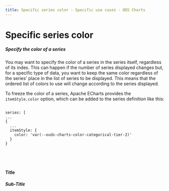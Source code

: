```yaml
---
title: Specific series color - Specific use cases - ODS Charts
---
```


<div class="title-bar">
  <div class="container-xxl">
    <h1 class="display-1">Specific series color</h1>
  </div>
</div>
<div class="container-xxl pt-3">
  <div class="card w-100">
    <div class="card-body">
      <h5 class="card-title">Specify the color of a series</h5>
      <p class="card-text">You may want to specify the color of a series in the series itself, regardless of its index. This can happen if the number of series displayed changes but, for a specific type of data, you want to keep the same color regardless of the series' place in the list of series to be displayed. This means that the ordered list of colors to use will change according to the series displayed.</p>
      <p class="card-text">
        To freeze the color of a series, Apache ECharts provides the
        <code>itemStyle.color</code> option, which can be added to the series definition like this:
        <code>
          <pre>
series: [
...
{
  ...
  itemStyle: {
    color: 'var(--ouds-charts-color-categorical-tier-2)'
  }
}
          </pre>
        </code>
      </p>
      <div id="htmlId">
        <div class="border border-subtle position-relative">
          <div class="chart_title">
            <h4 class="display-4 mx-3 mb-1 mt-3">Title</h4>
            <h5 class="display-5 mx-3 mb-1 mt-0">Sub-Title</h5>
          </div>
          <div id="barLine_holder">
            <div id="barLine_chart" style="width: 100%; height: 50vh" class="position-relative"></div>
          </div>
          <div id="barLine_legend"></div>
        </div>
      </div>
      <script>
        addViewCode();
      </script>
    </div>
  </div>
  <script id="codeId">
    ///////////////////////////////////////////////////
    // Used data
    ///////////////////////////////////////////////////

    var goals = new Array(...new Array(12).keys()).map((i) => {
      return 50 + Math.random() * 50;
    });

    var resultsOK = new Array(...new Array(12).keys()).map((i) => {
      return 50 + Math.random() * 50;
    });

    var resultsNOK = new Array(...new Array(12).keys()).map((i) => {
      return 50 + Math.random() * 50;
    });
    var dates = new Array(...new Array(12).keys()).map((i) => {
      var d = new Date();
      d.setMonth(d.getMonth() - i);
      return d.toLocaleDateString(undefined, {
        month: 'short',
        year: 'numeric',
      });
    });

    // Data to be displayed
    var dataOptions = {
      xAxis: {
        type: 'category',
        data: dates,
      },
      tooltip: {
        formatter: function (params) {
          return Math.round(params[0].value);
        },
      },
      series: [
        {
          data: resultsOK,
          type: 'bar',
          itemStyle: {
            color: 'var(--ouds-charts-color-categorical-tier-2)',
          },
        },
        {
          data: resultsNOK,
          type: 'bar',
        },
        {
          data: goals,
          type: 'line',
          itemStyle: {
            color: 'var(--ouds-charts-color-functional-negative)',
          },
        },
      ],
      legend: {
        data: ['Results OK', 'Results NOK', 'Goal'],
      },
    };

    ///////////////////////////////////////////////////
    // ODS Charts
    ///////////////////////////////////////////////////
    // Build the theme
    var themeManager = ODSCharts.getThemeManager();
    echarts.registerTheme(themeManager.name, themeManager.theme);

    // Get the chart holder and initiate it with the generated theme
    var div = document.getElementById('barLine_chart');
    var myChart = echarts.init(div, themeManager.name, {
      renderer: 'svg',
    });

    // Set the data to be displayed.
    themeManager.setDataOptions(dataOptions);
    // Register the externalization of the legend.
    themeManager.externalizeLegends(myChart, '#barLine_legend');
    // Manage window size changed
    themeManager.manageChartResize(myChart, 'barLine_chart');
    // Register the externalization of the tooltip/popup
    themeManager.externalizePopover();
    // Observe dark / light mode changes
    themeManager.manageThemeObserver(myChart);
    // Display the chart using the configured theme and data.
    myChart.setOption(themeManager.getChartOptions());

  </script>
</div>
